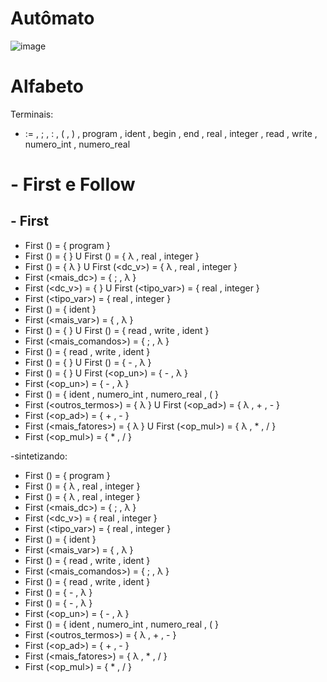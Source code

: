 # Autômato
![image](https://user-images.githubusercontent.com/75282286/183781215-6047fa4d-a427-46da-a9d7-7e227313ae0f.png)


# Alfabeto
Terminais:
- :=  , ; , : , ( , ) , program , ident , begin , end , real , integer  , read , write , numero_int , numero_real 

# - First e Follow

## - First
- First (<programa>) 		  = { program }
- First (<corpo>) 		      = {	}										U First (<dc>) 			  = { λ , real , integer }
- First (<dc>) 			      = { λ }										U First (<dc_v>)		  = { λ , real , integer }
- First (<mais_dc>) 		  = { ; , λ }
- First (<dc_v>) 			  = {  }   									    U First (<tipo_var>)	  = { real , integer }
- First (<tipo_var>) 		  = { real , integer }
- First (<variaveis>) 	      = { ident }
- First (<mais_var>) 		  = { , λ }
- First (<comandos>) 		  = {  }										U First (<comando>)		  = { read , write , ident }
- First (<mais_comandos>)     = { ; , λ }
- First (<comando>) 		  = { read , write , ident }
- First (<expressao>) 	      = {  }										U First (<termo>)		  = { - , λ }
- First (<termo>) 		      = {  }										U First (<op_un>)		  = { - , λ }
- First (<op_un>) 		      = { - , λ }
- First (<fator>) 		      = { ident , numero_int , numero_real , ( }
- First (<outros_termos>)     = { λ }										U First (<op_ad>)		  = { λ , + , - }
- First (<op_ad>) 		      = { + , - }
- First (<mais_fatores>) 	  = { λ }										U First (<op_mul>)		  = { λ , * , / }
- First (<op_mul>) 		      = { * , / }

-sintetizando:

- First (<programa>) 		  = { program }
- First (<corpo>) 		      = { λ , real , integer }
- First (<dc>) 			      = { λ , real , integer }
- First (<mais_dc>) 		  = { ; , λ }
- First (<dc_v>) 			  = { real , integer }
- First (<tipo_var>) 		  = { real , integer }
- First (<variaveis>) 	      = { ident }
- First (<mais_var>) 		  = { , λ }
- First (<comandos>) 		  = { read , write , ident }
- First (<mais_comandos>)     = { ; , λ }
- First (<comando>) 		  = { read , write , ident }
- First (<expressao>) 	      = { - , λ }
- First (<termo>) 		      = { - , λ }
- First (<op_un>) 		      = { - , λ }
- First (<fator>) 		      = { ident , numero_int , numero_real , ( }
- First (<outros_termos>)     = { λ , + , - }
- First (<op_ad>) 		      = { + , - }
- First (<mais_fatores>) 	  = { λ , * , / }
- First (<op_mul>) 		      = { * , / }


